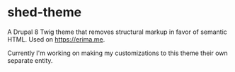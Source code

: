 # shed-theme
A Drupal 8 Twig theme that removes structural markup in favor of semantic HTML. Used on https://erima.me.

Currently I'm working on making my customizations to this theme their own separate entity. 
